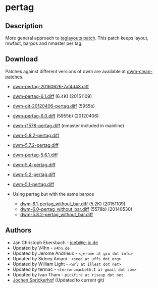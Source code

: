 pertag
======

Description
-----------
More general approach to [taglayouts patch][1]. This patch keeps layout,
mwfact, barpos and nmaster per tag.

Download
--------
Patches against different versions of dwm are available at
[dwm-clean-patches](https://github.com/jceb/dwm-clean-patches).

 * [dwm-pertag-20160626-7af4d43.diff](dwm-pertag-20160626-7af4d43.diff)
 * [dwm-pertag-6.1.diff](dwm-pertag-6.1.diff) (6.4K) (20151109)
 * [dwm-git-20120406-pertag.diff](dwm-git-20120406-pertag.diff) (5955b)
 * [dwm-pertag-6.0.diff](dwm-pertag-6.0.diff) (5955b) (20120406)
 * [dwm-r1578-pertag.diff][9] (nmaster included in mainline)
 * [dwm-5.8.2-pertag.diff][7]
 * [dwm-5.7.2-pertag.diff][6]
 * [dwm-pertag-5.6.1.diff][5]
 * [dwm-5.4-pertag.diff][4]
 * [dwm-5.2-pertag.diff][3]
 * [dwm-5.1-pertag.diff][2]

 * Using pertag but with the same barpos
   * [dwm-6.1-pertag_without_bar.diff](dwm-6.1-pertag_without_bar.diff) (5.2K) (20151109)
   * [dwm-6.0-pertag_without_bar.diff](dwm-6.0-pertag_without_bar.diff) (5578b) (20140530)
   * [dwm-5.8.2-pertag\_without\_bar.diff][8]

Authors
-------
 * Jan Christoph Ebersbach - <jceb@e-jc.de>
 * Updated by V4hn - `v4hn.de`
 * Updated by Jerome Andrieux - `<jerome at gcu dot info>`
 * Updated by Sidney Amani - `<seed at uffs dot org>`
 * Updated by William Light - `<wrl at illest dot net>`
 * Updated by termac - `<terror.macbeth.I at gmail dot com>`
 * Updated by Ivan Tham - `pickfire at riseup dot net`
 * [Jochen Sprickerhof](mailto:project@firstname.lastname.de) (Updated to current git)

[1]: historical/taglayouts
[2]: http://v4hn.de/patches/dwm-5.1-pertag.diff
[3]: historical/dwm-5.2-pertag.diff
[4]: historical/dwm-5.4-pertag.diff
[5]: historical/dwm-pertag-5.6.1.diff
[6]: historical/dwm-5.7.2-pertag.diff
[7]: historical/dwm-5.8.2-pertag.diff
[8]: historical/dwm-5.8.2-pertag_without_bar.diff
[9]: historical/dwm-r1578-pertag.diff
